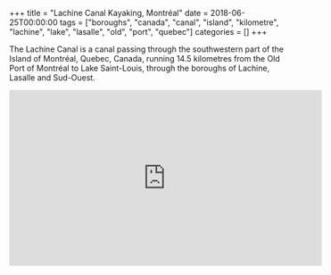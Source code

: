 +++
title = "Lachine Canal Kayaking, Montréal"
date = 2018-06-25T00:00:00
tags = ["boroughs", "canada", "canal", "island", "kilometre", "lachine", "lake", "lasalle", "old", "port", "quebec"]
categories = []
+++


The Lachine Canal is a canal passing through the southwestern part of the Island of Montréal, Quebec, Canada, running 14.5 kilometres from the Old Port of Montréal to Lake Saint-Louis, through the boroughs of Lachine, Lasalle and Sud-Ouest.

<iframe width="560" height="315" src="https://www.youtube.com/embed/EJjwAjv9exE" frameborder="0" allow="autoplay; encrypted-media" allowfullscreen></iframe>

